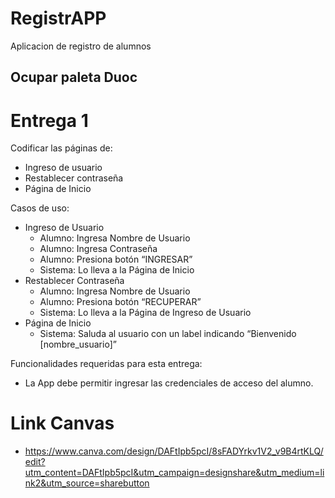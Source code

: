 # RegistrAPP
 Aplicacion de registro de alumnos

## Ocupar paleta Duoc

# Entrega 1
Codificar las páginas de: 
+ Ingreso de usuario
+ Restablecer contraseña
+ Página de Inicio

Casos de uso:
+ Ingreso de Usuario
    + Alumno: Ingresa Nombre de Usuario
    + Alumno: Ingresa Contraseña 
    + Alumno: Presiona botón “INGRESAR” 
    + Sistema: Lo lleva a la Página de Inicio 
+ Restablecer Contraseña 
    + Alumno: Ingresa Nombre de Usuario 
    + Alumno: Presiona botón “RECUPERAR” 
    + Sistema: Lo lleva a la Página de Ingreso de Usuario
+ Página de Inicio 
    + Sistema: Saluda al usuario con un label indicando “Bienvenido [nombre_usuario]”

Funcionalidades requeridas para esta entrega:
+ La App debe permitir ingresar las credenciales de acceso del alumno.

# Link Canvas
+ https://www.canva.com/design/DAFtIpb5pcI/8sFADYrkv1V2_v9B4rtKLQ/edit?utm_content=DAFtIpb5pcI&utm_campaign=designshare&utm_medium=link2&utm_source=sharebutton
